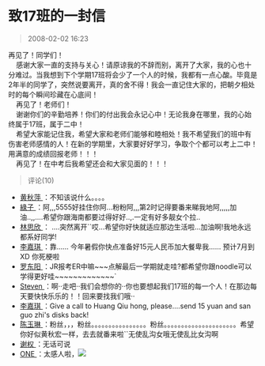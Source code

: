 # 致17班的一封信
> 2008-02-02 16:23


再见了！同学们！  
    感谢大家一直的支持与关心！请原谅我的不辞而别，离开了大家，我的心也十分难过。当我想到下个学期17班将会少了一个人的时候，我都有一点心酸。毕竟是2年半的同学了，突然说要离开，真的舍不得！我会一直记住大家的，把朝夕相处时的每个瞬间珍藏在心底间！  
    再见了！老师们！  
    谢谢你们的辛勤培养！你们的付出我会永记心中！无论我身在哪里，我的心始终属于17班，属于二中！  
    希望大家能记住我，希望大家和老师们能够和睦相处！我不希望我们的班中有伤害老师感情的人！在新的学期里，大家要好好学习，争取个个都可以考上二中！用满意的成绩回报老师！！！  
    再见了！在中考后我希望还会和大家见面的！！！
> 评论(10)


* [黄秋萍 ](https://user.qzone.qq.com/328111878)：不知该说什么。。。。 
* [綠子 ](https://user.qzone.qq.com/565090374)：阿,,,5555好挂住你阿...粉粉阿,,,第2时记得要番来睇我地阿,,,,,加油..,,....希望你跟海南都要过得好好..,.一定有好多靓女个拉.. 
* [林思欣 ](https://user.qzone.qq.com/553053833)：  ....突然离开``哎...希望你好快就适应那边生活啦...加油啊!我地永远都系好同学! 
* [李嘉琪 ](https://user.qzone.qq.com/505472883)：靠…… 今年暑假你快点准备好15元人民币加大餐卑我…… 预计7月到XD 你死梗啦 
* [罗东阳 ](https://user.qzone.qq.com/270747970)：JR报考ER中嘛\~\~~点解最后一学期就走哇?都希望你跟noodle可以学得更好哇\~\~\~\~\~\~\~\~\~\~\~\~~` 
* [Steven ](https://user.qzone.qq.com/244840780)：啊··走吧··我们会想你的··你也要想起我们17班的每一个人！在那边每天要快快乐乐的！！回来要找我们哦·· 
* [李嘉琪 ](https://user.qzone.qq.com/505472883)：Give a call to Huang Qiu hong, please....send 15 yuan and san guo zhi's disks back! 
* [陈玉琳 ](https://user.qzone.qq.com/414040776)：粉丝，，，粉丝。。。。。。。。。。。。。。。。粉丝。。。。。。。。。。。。。。。。。。。。。希望你好似黄秋宏一样，去去就番来啦``无使乱沟女哦无使乱比女沟啊 
* [谢权 ](https://user.qzone.qq.com/190460091)：无话可说 
* [ONE ](https://user.qzone.qq.com/675098402)：太感人啦，![](https://pan.4a1801.life/d/Onedrive-4A1801/%E4%B8%AA%E4%BA%BA%E5%BB%BA%E7%AB%99/public/Qzone/Common/images/e109.gif) 